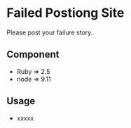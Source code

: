 # Failed Postiong Site
  Please post your failure story.

## Component
- Ruby => 2.5
- node => 9.11

## Usage
- xxxxx

